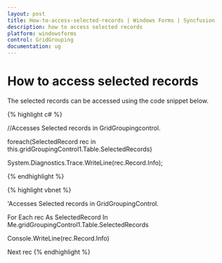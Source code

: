 ```yaml
---
layout: post
title: How-to-access-selected-records | Windows Forms | Syncfusion
description: how to access selected records
platform: windowsforms
control: GridGrouping
documentation: ug
---
```


# How to access selected records

The selected records can be accessed using the code snippet below.

{% highlight c# %}



//Accesses Selected records in GridGroupingcontrol.      

foreach(SelectedRecord rec in this.gridGroupingControl1.Table.SelectedRecords)

System.Diagnostics.Trace.WriteLine(rec.Record.Info);

{% endhighlight %}

{% highlight vbnet %}



'Accesses Selected records in GridGroupingControl.

For Each rec As SelectedRecord In Me.gridGroupingControl1.Table.SelectedRecords

Console.WriteLine(rec.Record.Info)

Next rec
{% endhighlight %}


